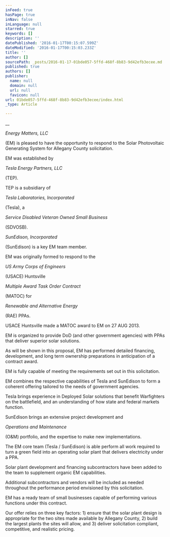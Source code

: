 ```yaml
---
inFeed: true
hasPage: true
inNav: false
inLanguage: null
starred: true
keywords: []
description: ''
datePublished: '2016-01-17T00:15:07.599Z'
dateModified: '2016-01-17T00:15:03.233Z'
title: ''
author: []
sourcePath: _posts/2016-01-17-01bde057-5ffd-468f-8b83-9d42efb3ecee.md
published: true
authors: []
publisher:
  name: null
  domain: null
  url: null
  favicon: null
url: 01bde057-5ffd-468f-8b83-9d42efb3ecee/index.html
_type: Article

---
```

__

_Energy Matters, LLC_

(EM) is pleased to have the
opportunity to respond to the Solar Photovoltaic Generating System for Allegany
County solicitation.

EM was established
by 

_Tesla Energy Partners, LLC_

(TEP).

TEP is a subsidiary of 

_Tesla Laboratories, Incorporated_

(Tesla), a 

_Service Disabled Veteran Owned
Small Business_

(SDVOSB).

_SunEdison, Incorporated_

(SunEdison)
is a key EM team member.

EM was originally
formed to respond to the 

_US Army Corps of
Engineers_

(USACE) Huntsville 

_Multiple
Award Task Order Contract_

(MATOC) for 

_Renewable
and Alternative Energy_

(RAE) PPAs.

USACE Huntsville made a MATOC award to EM on 27 AUG 2013\.

EM is organized to provide DoD (and other government
agencies) with PPAs that deliver superior solar solutions.

As will be shown in this proposal, EM has
performed detailed financing, development, and long term ownership preparations
in anticipation of a contract award.

EM
is fully capable of meeting the requirements set out in this solicitation.

EM combines the respective capabilities of Tesla and SunEdison
to form a coherent offering tailored to the needs of government agencies.

Tesla brings experience in Deployed Solar
solutions that benefit Warfighters on the battlefield, and an understanding of
how state and federal markets function.

SunEdison
brings an extensive project development and 

_Operations
and Maintenance_

(O&M) portfolio, and the expertise to make new
implementations.

The EM core team (Tesla
/ SunEdison) is able perform all work required to turn a green field into an
operating solar plant that delivers electricity under a PPA.

Solar plant development and financing subcontractors
have been added to the team to supplement organic EM capabilities.

Additional subcontractors and vendors will be
included as needed throughout the performance period envisioned by this
solicitation.

EM has a ready team of
small businesses capable of performing various functions under this contract.

Our offer relies on
three key factors: 1) ensure that the solar plant design is appropriate for the
two sites made available by Allegany County, 2) build the largest plants the
sites will allow, and 3) deliver solicitation compliant, competitive, and
realistic pricing.